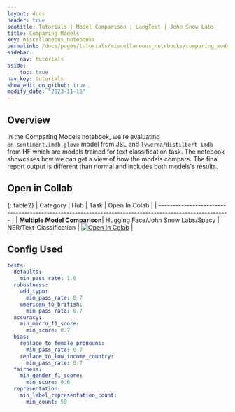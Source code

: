 ```yaml
---
layout: docs
header: true
seotitle: Tutorials | Model Comparison | LangTest | John Snow Labs
title: Comparing Models
key: miscellaneous_notebooks
permalink: /docs/pages/tutorials/miscellaneous_notebooks/comparing_models
sidebar:
    nav: tutorials
aside:
    toc: true
nav_key: tutorials
show_edit_on_github: true
modify_date: "2023-11-15"
---
```


<div class="main-docs" markdown="1"><div class="h3-box" markdown="1">

## Overview

In the Comparing Models notebook, we're evaluating `en.sentiment.imdb.glove` model from JSL and `lvwerra/distilbert-imdb` from HF which are models trained for text classification task. The notebook showcases how we can get a view of how the models compare. The final report output is different than normal and includes both models's results.

## Open in Collab

{:.table2}
| Category                                                                                                | Hub                               | Task                    | Open In Colab                                                                                                                                                                                              |
| ------------------------------------------------------------------------------------------------------- |
| **Multiple Model Comparison**| Hugging Face/John Snow Labs/Spacy | NER/Text-Classification | [![Open In Colab](https://colab.research.google.com/assets/colab-badge.svg)](https://colab.research.google.com/github/Pacific-AI-Corp/langtest/blob/main/demo/tutorials/misc/Comparing_Models_Notebook.ipynb) |

<div class="main-docs" markdown="1"><div class="h3-box" markdown="1">


## Config Used

```yml 
tests:
  defaults:
    min_pass_rate: 1.0
  robustness:
    add_typo:
      min_pass_rate: 0.7
    american_to_british:
      min_pass_rate: 0.7
  accuracy:
    min_micro_f1_score:
      min_score: 0.7
  bias:
    replace_to_female_pronouns:
      min_pass_rate: 0.7
    replace_to_low_income_country:
      min_pass_rate: 0.7
  fairness:
    min_gender_f1_score:
      min_score: 0.6
  representation:
    min_label_representation_count:
      min_count: 50
```

